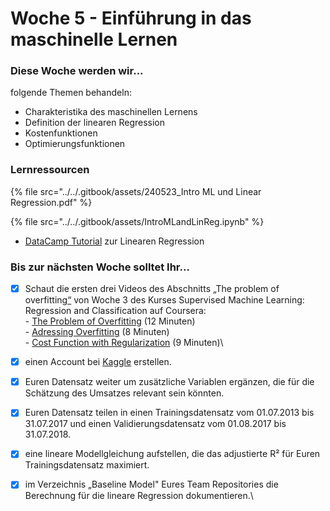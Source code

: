 # Woche 5 - Einführung in das maschinelle Lernen

### Diese Woche werden wir...

folgende Themen behandeln:

* Charakteristika des maschinellen Lernens
* Definition der linearen Regression
* Kostenfunktionen
* Optimierungsfunktionen

### Lernressourcen

{% file src="../../.gitbook/assets/240523_Intro ML und Linear Regression.pdf" %}

{% file src="../../.gitbook/assets/IntroMLandLinReg.ipynb" %}

* [DataCamp Tutorial](https://www.datacamp.com/tutorial/essentials-linear-regression-python) zur Linearen Regression

### Bis zur nächsten Woche solltet Ihr...

* [x] Schaut die ersten drei Videos des Abschnitts „The problem of overfitting[“](https://www.coursera.org/learn/machine-learning/lecture/erGPe/the-problem-of-overfitting) von Woche 3 des Kurses Supervised Machine Learning: Regression and Classification auf Coursera:\
  \- [The Problem of Overfitting](https://www.coursera.org/learn/machine-learning/lecture/erGPe/the-problem-of-overfitting) (12 Minuten)\
  \- [Adressing Overfitting](https://www.coursera.org/learn/machine-learning/lecture/HvDkF/addressing-overfitting) (8 Minuten)\
  \- [Cost Function with Regularization](https://www.coursera.org/learn/machine-learning/lecture/UZTPk/cost-function-with-regularization) (9 Minuten)\

* [x] einen Account bei [Kaggle](https://www.kaggle.com/) erstellen.
* [x] Euren Datensatz weiter um zusätzliche Variablen ergänzen, die für die Schätzung des Umsatzes relevant sein könnten.
* [x] Euren Datensatz teilen in einen Trainingsdatensatz vom 01.07.2013 bis 31.07.2017 und einen Validierungsdatensatz vom 01.08.2017 bis 31.07.2018.
* [x] eine lineare Modellgleichung aufstellen, die das adjustierte R² für Euren Trainingsdatensatz maximiert.
* [x] im Verzeichnis „Baseline Model" Eures Team Repositories die Berechnung für die lineare Regression dokumentieren.\


